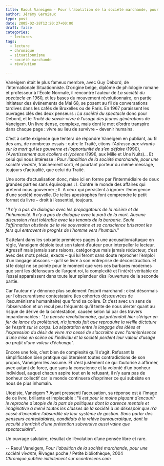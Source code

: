 ```yaml
---
title: Raoul Vaneigem - Pour l'abolition de la société marchande, pour une société vivante
author: Jérémy Garniaux
type: post
date: 2005-02-28T12:20:27+00:00
draft: false
categories:
  - lectures
tags:
  - lecture
  - chronique
  - situationnisme
  - société marchande
  - révolution

---
```

Vaneigem était le plus fameux membre, avec Guy Debord, de l’Internationale Situationniste. D’origine belge, diplômé de philologie romane et professeur à l’École Normale, il rencontre l’auteur de *La société du spectacle* en 1960, et les bases du mouvement révolutionnaire, en partie initiateur des événements de Mai 68, se posent au fil de conversations tardives dans les cafés de Bruxelles ou de Paris. En 1967 paraissent les ouvrages clés des deux penseurs : *La société du spectacle* donc pour Debord, et le *Traité de savoir-vivre à l’usage des jeunes générations* de Vaneigem. Un livre dense, complexe, mais dont le mot d’ordre transpire dans chaque page : vivre au lieu de survivre – devenir humains.

C’est à cette exigence que tentera de répondre Vaneigem en publiant, au fil des ans, de nombreux essais : outre le Traité, citons l’*Adresse aux vivants sur la mort qui les gouverne et l’opportunité de s’en défaire* (1990), l’*Avertissement aux écoliers et lycéens* (1996, aux Mille et Une Nuits)… Et celui qui nous intéresse : *Pour l’abolition de la société marchande, pour une société vivante*, fraîchement sorti, et pourtant porteur du même message, toujours d’actualité, que celui du Traité.

Une sorte d’actualisation donc, mise ici en forme par l’intermédiaire de deux grandes parties sans équivoques : I. Contre le monde des affaires qui prétend nous gouverner ; II. A ceux qui persistent à ignorer l’émergence d’une société nouvelle. De telles apostrophes font comprendre le petit format du livre – droit à l’essentiel, toujours.

"*Il n’y a pas de dialogue avec les propagateurs de la misère et de l’inhumanité. Il n’y a pas de dialogue avec le parti de la mort. Aucune discussion n’est tolérable avec les tenants de la barbarie. Seule l’affirmation obstinée de la vie souveraine et sa conscience briseront les fers qui entravent le progrès de l’homme vers l’humain.*"

S’attelant dans les soixante premières pages à une accusation/attaque en règle, Vaneigem déploie tout son talent d’auteur pour interpeller le lecteur. Agressif mais jamais sans raisons, catégorique mais jamais réducteur, c’est avec des mots précis, exacts – qui lui feront sans doute reprocher l’emploi d’un langage abscons – qu’il se livre à son entreprise de déconstruction. Et si le doigt ne se pointe pour le moment que vers ces barbares modernes que sont les défenseurs de l’argent roi, la complexité et l’intérêt véritable de l’essai apparaissent dans toute leur splendeur dès l’ouverture de la seconde partie.

Car l’auteur n’y dénonce plus seulement l’esprit marchand : c’est désormais sur l’obscurantisme contestataire (les cohortes désœuvrées de l’œcuménisme humanitaire) que fond sa colère. Et c’est avec un sens de l’observation et un recul peu fréquents qu’il tente de nous alerter quant au risque de dérive de la contestation, causée selon lui par des travers impardonnables : "*La pensée révolutionnaire, qui prétendait hier s’ériger en fer de lance du prolétariat, n’a jamais fait que reproduire la vieille dictature de l’esprit sur le corps. La séparation entre le langage des idées et l’expression du désir de vivre n’a cessé de s’accroître avec l’omniprésence d’une mise en scène où l’individu et la société perdent leur valeur d’usage au profit d’une valeur d’échange*".

Encore une fois, c’est bien de complexité qu’il s’agit. Refusant la simplification bien pratique qui ôteraient toutes contradictions de son propos, Vaneigem les assume. Et c’est justement ce qui l’autorise à affirmer, avec autant de force, que sans la conscience et la volonté d’un bonheur individuel, auquel chacun aspire tout en le refusant, il n’y aura pas de bonheur collectif car le monde continuera d’exprimer ce qui subsiste en nous de plus inhumain.

Utopiste, Vaneigem ? Ayant pressenti l’accusation, sa réponse est à l’image de ce livre, brillante et implacable : "*Il est pour le moins piquant d’encourir le reproche d’utopie de la part de politiques dont la carence mentale et imaginative a mené toutes les classes de la société à un désespoir que n’a cessé d’accroître l’absurdité de leur système de gestion. Sans parler des penseurs contestataires, candidats à la relève bureaucratique, dont la vacuité s’enrichit d’une prétention subversive aussi vaine que spectaculaire*".

Un ouvrage salutaire, résultat de l’évolution d’une pensée libre et rare.

-- Raoul Vaneigem, _Pour l'abolition de la société marchande, pour une société vivante_, Rivages poche / Petite bibliothèque, 2004  
_Chronique publiée initialement sur acontresens.com_